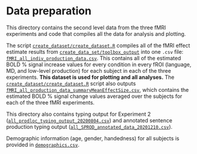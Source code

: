 # Data preparation

This directory contains the second level data from the three fMRI experiments and code that compiles all the data for analysis and plotting.

The script [`create_dataset/create_dataset.R`](create_dataset/create_dataset.R) compiles all of the fMRI effect estimate results from [`create_data_set/toolbox_output`](create_dataset/toolbox_output) into one `.csv` file: [`fMRI_all_indiv_production_data.csv`](fMRI_all_indiv_production_data.csv). This contains all of the estimated BOLD % signal increase values for every condition in every fROI (language, MD, and low-level production) for each subject in each of the three experiments. **This dataset is used for plotting and all analyses.** The [`create_dataset/create_dataset.R`](create_dataset/create_dataset.R) script also outputs [`fMRI_all_production_data_summaryMeanEffectSize.csv`](fMRI_all_production_data_summaryMeanEffectSize.csv), which contains the estimated BOLD % signal change values averaged over the subjects for each of the three fMRI experiments.

This directory also contains typing output for Experiment 2 ([`all_prodloc_typing_output_20200804.csv`](all_prodloc_typing_output_20200804.csv)) and annotated sentence production typing output ([`all_SPROD_annotated_data_20201210.csv`](all_SPROD_annotated_data_20201210.csv)).

Demographic information (age, gender, handedness) for all subjects is provided in [`demographics.csv`](demographics.csv).
